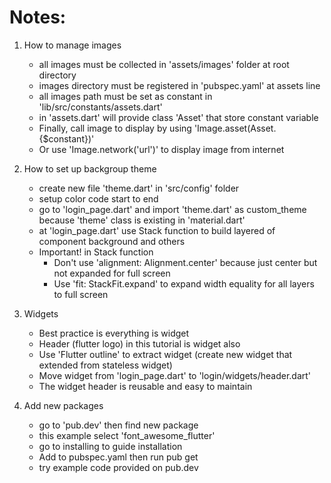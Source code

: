 # Notes:

1. How to manage images
   - all images must be collected in 'assets/images' folder at root directory
   - images directory must be registered in 'pubspec.yaml' at assets line
   - all images path must be set as constant in 'lib/src/constants/assets.dart'
   - in 'assets.dart' will provide class 'Asset' that store constant variable
   - Finally, call image to display by using 'Image.asset(Asset.{$constant})'
   - Or use 'Image.network('url')' to display image from internet

2. How to set up backgroup theme
   - create new file 'theme.dart' in 'src/config' folder
   - setup color code start to end
   - go to 'login_page.dart' and import 'theme.dart' as custom_theme because 'theme' class is existing in 'material.dart'
   - at 'login_page.dart' use Stack function to build layered of component background and others
   - Important! in Stack function
     - Don't use 'alignment: Alignment.center' because just center but not expanded for full screen
     - Use 'fit: StackFit.expand' to expand width equality for all layers to full screen

3. Widgets
   - Best practice is everything is widget
   - Header (flutter logo) in this tutorial is widget also
   - Use 'Flutter outline' to extract widget (create new widget that extended from stateless widget)
   - Move widget from 'login_page.dart' to 'login/widgets/header.dart'
   - The widget header is reusable and easy to maintain

4. Add new packages
   - go to 'pub.dev' then find new package
   - this example select 'font_awesome_flutter'
   - go to installing to guide installation
   - Add to pubspec.yaml then run pub get
   - try example code provided on pub.dev

